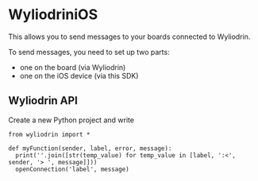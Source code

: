 WyliodriniOS
============

This allows you to send messages to your boards connected to Wyliodrin.

To send messages, you need to set up two parts:
  * one on the board (via Wyliodrin)
  * one on the iOS device (via this SDK)

Wyliodrin API
-------------
Create a new Python project and write

    from wyliodrin import *
    
    def myFunction(sender, label, error, message):
      print(''.join([str(temp_value) for temp_value in [label, ':<', sender, '> ', message]]))
      openConnection('label', message)

